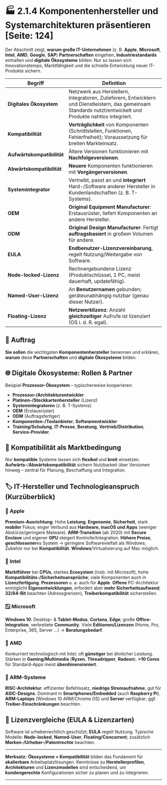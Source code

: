 # 🏭 2.1.4 Komponentenhersteller und Systemarchitekturen präsentieren [Seite: 124]

Der Abschnitt zeigt, **warum große IT-Unternehmen** (z. B. **Apple**, **Microsoft**, **Intel**, **AMD**, **Google**, **SAP**) **Partnerschaften** eingehen, **Industriestandards** einhalten und **digitale Ökosysteme** bilden: Nur so lassen sich Innovationstempo, Marktfähigkeit und die schnelle Entwicklung neuer IT-Produkte sichern. 

| Begriff                    | Definition                                                                                                                                                      |
| -------------------------- | --------------------------------------------------------------------------------------------------------------------------------------------------------------- |
| **Digitales Ökosystem**    | Netzwerk aus Herstellern, Integratoren, Zulieferern, Entwicklern und Dienstleistern, das gemeinsam Standards nutzt/entwickelt und Produkte nahtlos integriert.  |
| **Kompatibilität**         | **Verträglichkeit** von Komponenten (Schnittstellen, Funktionen, Fehlerfreiheit); Voraussetzung für breiten Markteinsatz.                                       |
| **Aufwärtskompatibilität** | Ältere Versionen funktionieren mit **Nachfolgeversionen**.                                                                                                      |
| **Abwärtskompatibilität**  | **Neuere** Komponenten funktionieren mit **Vorgängerversionen**.                                                                                                |
| **Systemintegrator**       | Vertreibt, passt an und **integriert** Hard-/Software anderer Hersteller in Kundenlandschaften (z. B. T-Systems).                                               |
| **OEM**                    | **Original Equipment Manufacturer**: Erstausrüster, liefert Komponenten an andere Hersteller.                                                                   |
| **ODM**                    | **Original Design Manufacturer**: Fertigt **auftragsbasiert** in großem Volumen für andere.                                                                     |
| **EULA**                   | **Endbenutzer-Lizenzvereinbarung**, regelt Nutzung/Weitergabe von Software.                                                                                     |
| **Node-locked-Lizenz**     | Rechnergebundene Lizenz (Produktschlüssel, 1 PC, meist dauerhaft, updatefähig).                                                                                 |
| **Named-User-Lizenz**      | An **Benutzernamen** gebunden; geräteunabhängig nutzbar (genau dieser Nutzer).                                                                                  |
| **Floating-Lizenz**        | **Netzwerklizenz**: Anzahl **gleichzeitiger** Aufrufe ist lizenziert (OS i. d. R. egal).                                                                        |

## 🎯 Auftrag

**Sie sollen** die wichtigsten **Komponentenhersteller** benennen und erklären, **warum** diese **Partnerschaften** und **digitale Ökosysteme** bilden. 

## 🌐 Digitale Ökosysteme: Rollen & Partner

Beispiel **Prozessor-Ökosystem** – typischerweise kooperieren:

* **Prozessor-/Architekturentwickler**
* **Platinen-/Steckkartenhersteller** (Lizenz)
* **Systemintegratoren** (z. B. T-Systems)
* **OEM** (Erstausrüster)
* **ODM** (Auftragsfertiger)
* **Komponenten-/Toolanbieter**, **Softwareentwickler**
* **Training/Schulung**, **IT-Presse**, **Beratung**, **Vertrieb/Distribution**, **Service-Provider**. 

## 🔌 Kompatibilität als Marktbedingung

Nur **kompatible** Systeme lassen sich **flexibel** und **breit** einsetzen. **Aufwärts-**/**Abwärtskompatibilität** sichern Nutzbarkeit über Versionen hinweg – zentral für Planung, Beschaffung und Integration. 

## 🏷️ IT-Hersteller und Technologieanspruch (Kurzüberblick)

### 🍎 Apple

**Premium-Ausrichtung**: Hohe **Leistung**, **Ergonomie**, **Sicherheit**, stark **mobiler** Fokus; enger Verbund aus **Hardware, macOS und Apps** (weniger Abstürze/geringere Malware). **ARM-Transition** (ab 2020) mit **Secure Enclave** und eigener **GPU** steigert Kontrolle/Integration. **Höhere Preise**, **geschlossener**es System → geringere Softwarevielfalt als Windows; Zubehör nur bei **Kompatibilität**. **Windows**/Virtualisierung auf Mac möglich.

### 🧠 Intel

**Marktführer** bei **CPUs**, starkes **Ecosystem** (insb. mit Microsoft), hohe **Kompatibilitäts-/Sicherheitsansprüche**; viele Komponenten auch in **Lizenzfertigung**. **Prozessoren** u. a. auch für **Apple**. **Offene** PC-Architektur ermöglicht **Eigenentwicklungen**, erfordert aber **mehr Sicherheitsaufwand**; **32/64-Bit** beachten (Adressgrenzen), **Treiberkompatibilität** sicherstellen. 

### 🪟 Microsoft

**Windows 10**: Desktop- & **Tablet-Modus**, **Cortana**, **Edge**; große **Office-Integration**, verbreitete **Community**. Viele **Editionen/Lizenzen** (Home, Pro, Enterprise, 365, Server …) → **Beratungsbedarf**. 

### 🔺 AMD

Konkurriert technologisch mit Intel; oft **günstiger** bei ähnlicher Leistung. Stärken in **Gaming/Multimedia** (**Ryzen**, **Threadripper**, **Radeon**). **>10 Cores** für Standard-Apps meist **überdimensioniert**. 

### 🧩 ARM-Systeme

**RISC-Architektur**: effizienter Befehlssatz, **niedrige Stromaufnahme**, gut für **ASIC-Designs**. Dominant in **Smartphones/Embedded** (auch **Raspberry Pi**). **ARM-Laptops** (Windows 10 ARM/Chrome OS) und **Server** verfügbar; ggf. **Treiber-Einschränkungen** beachten.

## 📜 Lizenzvergleiche (EULA & Lizenzarten)

Software ist urheberrechtlich geschützt; **EULA** regelt Nutzung. Typische Modelle: **Node-locked**, **Named-User**, **Floating/Concurrent**; zusätzlich **Marken-/Urheber-/Patentrechte** beachten. 

---

**Merksatz:** **Ökosysteme + Kompatibilität** bilden das Fundament für **skalierbare** Arbeitsplatzlösungen. Kenntnisse zu **Herstellerprofilen**, **Architekturen** und **Lizenzmodellen** sind entscheidend, um **kundengerechte** Konfigurationen sicher zu planen und zu integrieren.

---
